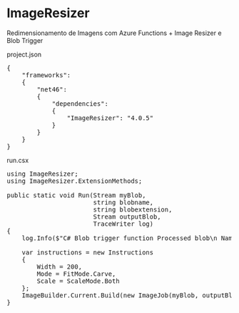 # ImageResizer
Redimensionamento de Imagens com Azure Functions + Image Resizer e Blob Trigger 

project.json

<pre>
{
	"frameworks": 
	{
		"net46":
		{
			"dependencies": 
			{
				"ImageResizer": "4.0.5"
			}
		}
	}
}
</pre>

run.csx

<pre>
using ImageResizer;
using ImageResizer.ExtensionMethods;
 
public static void Run(Stream myBlob, 
					   string blobname, 
					   string blobextension, 
					   Stream outputBlob, 
					   TraceWriter log)
{
    log.Info($"C# Blob trigger function Processed blob\n Name:{blobname} \n Size: {myBlob.Length} Bytes");
    
    var instructions = new Instructions
    {
        Width = 200,
        Mode = FitMode.Carve,
        Scale = ScaleMode.Both
    };
    ImageBuilder.Current.Build(new ImageJob(myBlob, outputBlob, instructions));
}
</pre>
